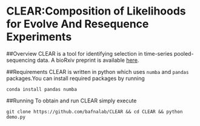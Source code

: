 # CLEAR:Composition of Likelihoods for Evolve And Resequence Experiments

##Overview
CLEAR is a tool for identifying selection in time-series pooled-sequencing data. A bioRxiv preprint is available [here](http://biorxiv.org/content/early/2016/10/13/080085).

##Requirements
CLEAR is written in python which uses `numba` and `pandas` packages.You can install required packages by running

`conda install pandas numba`

##Running
To obtain and run CLEAR simply execute

`git clone https://github.com/bafnalab/CLEAR && cd CLEAR && python demo.py`
